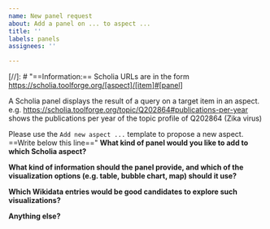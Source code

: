 ```yaml
---
name: New panel request
about: Add a panel on ... to aspect ...
title: ''
labels: panels
assignees: ''

---
```


[//]: # "==Information:==
Scholia URLs are in the form https://scholia.toolforge.org/[aspect]/[item]#[panel]

A Scholia panel displays the result of a query on a target item in an aspect.
e.g. https://scholia.toolforge.org/topic/Q202864#publications-per-year shows the publications per year of the topic profile of Q202864 (Zika virus)

Please use the ``Add new aspect ...`` template to propose a new aspect.
==Write below this line=="
**What kind of panel would you like to add to which Scholia aspect?**

**What kind of information should the panel provide, and which of the visualization options (e.g. table, bubble chart, map) should it use?**

**Which Wikidata entries would be good candidates to explore such visualizations?**

**Anything else?**
